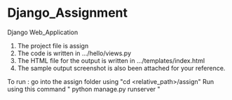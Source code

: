 # Django_Assignment
Django Web_Application
1) The project file is assign
2) The code is written in .../hello/views.py 
3) The HTML file for the output is written in .../templates/index.html
4) The sample output screenshot is also been attached for your reference.

To run :
go into the assign folder using      "cd <relative_path>/assign"
Run using this command               " python manage.py runserver "
